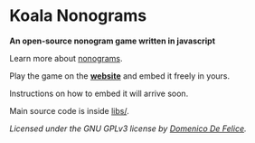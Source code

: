 Koala Nonograms
===============

**An open-source nonogram game written in javascript**

Learn more about [nonograms](http://en.wikipedia.org/wiki/Nonogram).

Play the game on the **[website](http://freenonograms.altervista.org)** and embed it freely in yours.

Instructions on how to embed it will arrive soon.

Main source code is inside [libs/](https://github.com/DomenicoDeFelice/Koala-Nonograms/tree/master/libs).

*Licensed under the GNU GPLv3 license by [Domenico De Felice](http://domenicodefelice.blogspot.com/p/about-me.html).*
